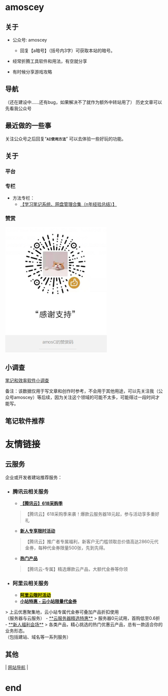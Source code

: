 # amoscey
## 关于

- 公众号: amoscey
	- 回复【a暗号】（括号内3字）可获取本站的暗号。

- 经常折腾工具软件和用法，有空就分享
- 有时候分享游戏攻略

## 导航

（还在建设中……还有bug，如果解决不了就作为额外中转站用了）
历史文章可以先看我公众号

<!-- bug不少，但是我不会调，唉，怎么弄，要不我先换个其他的方法，这里作为中转站也行吧 -->

## 最近做的一些事

关注公众号之后回复“**`AI使用方法`**”
可以去体验一些好玩的功能。

## 关于
### 平台



### 专栏
- 方法专栏：
	- <a target="_blank" href="https://mbd.pub/o/bread/YpuUlJlv">【学习笔记系统、网盘管理合集（n年经验总结）】</a>

<!-- 
[【学习笔记系统、网盘管理合集（n年经验总结）】](https://mbd.pub/o/bread/YpuUlJlv)
https://mbd.pub/o/bread/YpuUlJlv
 -->
### 赞赏
![赞赏码-amoscey](vx_images/208173821224427.png)
<!-- 
![image](https://user-images.githubusercontent.com/101571163/170822018-99a59847-84e0-445a-909a-cca2da71f9db.png)
 -->

## 小调查
<a target="_blank" href="https://flowus.cn/form/abbb47ba-b7e4-4610-9bb1-e929556a7582?code=GJNNNL"> 笔记和效率软件小调查</a>

备注：该数据仅用于写文章和创作时参考，不会用于其他用途，可以先关注我（公众号amoscey）等后续，因为关注这个领域的可能不太多，可能得过一段时间才能写。


## 笔记软件推荐


# 友情链接


## 云服务
企业或开发者建站推荐服务：

- ### **腾讯云相关服务**
	- <a target="_blank" href="https://cloud.tencent.com/act/cps/redirect?redirect=2260&cps_key=381ec8b123b6d4e93ad7320e04a977c5&from=console">**【腾讯云】618采购季**</a>
	> 【腾讯云】618采购季来袭！爆款云服务器18元起，参与活动享多重好礼
	- <a target="_blank" href="https://cloud.tencent.com/act/cps/redirect?redirect=1040&cps_key=381ec8b123b6d4e93ad7320e04a977c5&from=console">**新人专享限时活动**</a>
	> 【腾讯云】推广者专属福利，新客户无门槛领取总价值高达2860元代金券，每种代金券限量500张，先到先得。
	- <a target="_blank" href="https://cloud.tencent.com/act/cps/redirect?redirect=2243&cps_key=381ec8b123b6d4e93ad7320e04a977c5&from=console">**热门产品**</a>
	> 【腾讯云-专属】精选爆款云产品，大额代金券等你领

- ### **阿里云相关服务**
	- <a target="_blank" href="https://www.aliyun.com/activity/ambassador/share-gift/goods?taskCode=shareNew2206&recordId=4137248&userCode=drqqb5s6">**<mark>阿里云限时活动</mark>**</a> <!-- https://www.aliyun.com/minisite/goods?taskPkg=amb618all&pkgSid=435111&recordId=4137223&userCode=drqqb5s6  -->
	- <a target="_blank" href="https://www.aliyun.com/minisite/goods?userCode=drqqb5s6">**小站特惠 - 云小站限量代金券**
</a>
	> 上云优惠聚集地，云小站专属代金券可叠加产品折扣使用 <br /> （服务器与云服务）
	- <a target="_blank" href="https://www.aliyun.com/daily-act/ecs/activity_selection?userCode=drqqb5s6">**云服务器精选特惠**</a>
	> 服务器0元试用，首购低至0.6折
	- <a target="_blank" href="https://www.aliyun.com/activity/new?userCode=drqqb5s6">**新人福利会场**</a>
	> 各类产品，精心挑选的热门优惠云产品，总有一款适合你的业务形态。 <br /> （包括建站、域名等一系列服务）



## 其他
| <a target="_blank" href="https://www.2345.com/?k23333k">网站导航</a> |

# end
